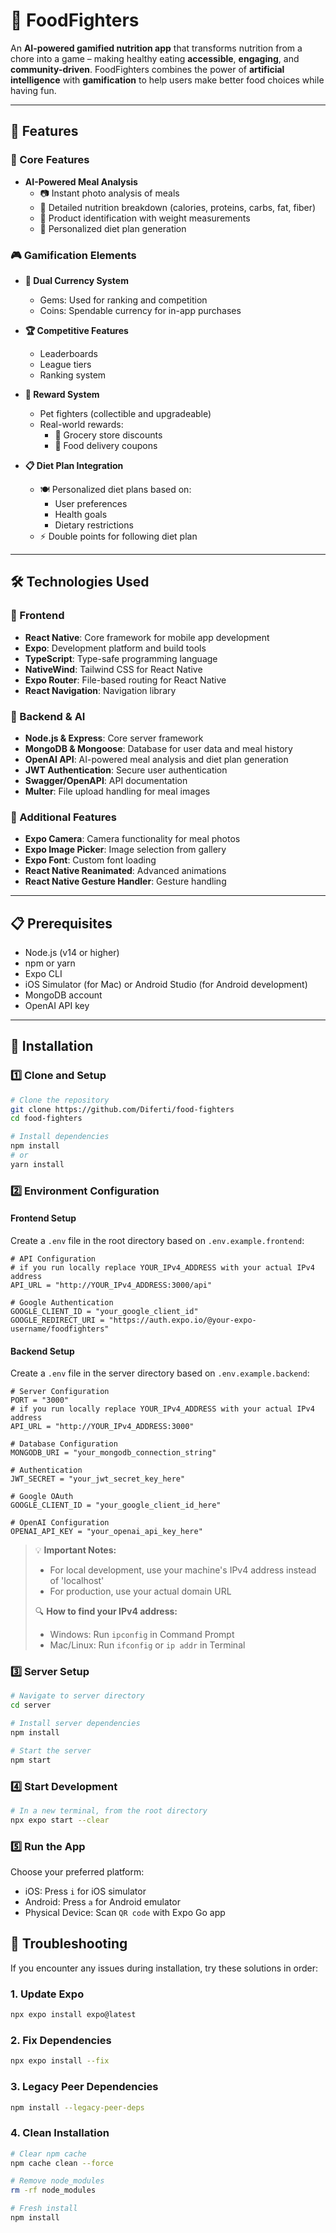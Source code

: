# 🦫 FoodFighters

An **AI-powered gamified nutrition app** that transforms nutrition from a chore into a game – making healthy eating **accessible**, **engaging**, and **community-driven**. FoodFighters combines the power of **artificial intelligence** with **gamification** to help users make better food choices while having fun.

---

## 🌟 Features

### 🧠 Core Features
- **AI-Powered Meal Analysis**
  - 📷 Instant photo analysis of meals  
  - 🧮 Detailed nutrition breakdown (calories, proteins, carbs, fat, fiber)  
  - 🥫 Product identification with weight measurements  
  - 🥗 Personalized diet plan generation  

### 🎮 Gamification Elements
- **💎 Dual Currency System**
  - Gems: Used for ranking and competition  
  - Coins: Spendable currency for in-app purchases  

- **🏆 Competitive Features**
  - Leaderboards  
  - League tiers  
  - Ranking system  

- **🎁 Reward System**
  - Pet fighters (collectible and upgradeable)  
  - Real-world rewards:  
    - 🛒 Grocery store discounts  
    - 🍔 Food delivery coupons  

- **📋 Diet Plan Integration**
  - 🍽️ Personalized diet plans based on:  
    - User preferences  
    - Health goals  
    - Dietary restrictions  
  - ⚡ Double points for following diet plan  

---

## 🛠️ Technologies Used

### 📱 Frontend
- **React Native**: Core framework for mobile app development  
- **Expo**: Development platform and build tools  
- **TypeScript**: Type-safe programming language  
- **NativeWind**: Tailwind CSS for React Native  
- **Expo Router**: File-based routing for React Native  
- **React Navigation**: Navigation library  

### 🧠 Backend & AI
- **Node.js & Express**: Core server framework  
- **MongoDB & Mongoose**: Database for user data and meal history  
- **OpenAI API**: AI-powered meal analysis and diet plan generation  
- **JWT Authentication**: Secure user authentication  
- **Swagger/OpenAPI**: API documentation  
- **Multer**: File upload handling for meal images  

### 🧩 Additional Features
- **Expo Camera**: Camera functionality for meal photos  
- **Expo Image Picker**: Image selection from gallery  
- **Expo Font**: Custom font loading  
- **React Native Reanimated**: Advanced animations  
- **React Native Gesture Handler**: Gesture handling  

---

## 📋 Prerequisites

- Node.js (v14 or higher)  
- npm or yarn  
- Expo CLI  
- iOS Simulator (for Mac) or Android Studio (for Android development)  
- MongoDB account  
- OpenAI API key  

---

## 🚀 Installation

### 1️⃣ Clone and Setup
```bash
# Clone the repository
git clone https://github.com/Diferti/food-fighters
cd food-fighters

# Install dependencies
npm install
# or
yarn install
```

### 2️⃣ Environment Configuration

#### Frontend Setup
Create a `.env` file in the root directory based on `.env.example.frontend`:
```env
# API Configuration
# if you run locally replace YOUR_IPv4_ADDRESS with your actual IPv4 address
API_URL = "http://YOUR_IPv4_ADDRESS:3000/api"  

# Google Authentication
GOOGLE_CLIENT_ID = "your_google_client_id"
GOOGLE_REDIRECT_URI = "https://auth.expo.io/@your-expo-username/foodfighters"
```

#### Backend Setup
Create a `.env` file in the server directory based on `.env.example.backend`:
```env
# Server Configuration
PORT = "3000"
# if you run locally replace YOUR_IPv4_ADDRESS with your actual IPv4 address
API_URL = "http://YOUR_IPv4_ADDRESS:3000"  

# Database Configuration
MONGODB_URI = "your_mongodb_connection_string"

# Authentication
JWT_SECRET = "your_jwt_secret_key_here"

# Google OAuth
GOOGLE_CLIENT_ID = "your_google_client_id_here"

# OpenAI Configuration
OPENAI_API_KEY = "your_openai_api_key_here"
```

> 💡 **Important Notes:**
> - For local development, use your machine's IPv4 address instead of 'localhost'
> - For production, use your actual domain URL
> 
> 🔍 **How to find your IPv4 address:**
> - Windows: Run `ipconfig` in Command Prompt
> - Mac/Linux: Run `ifconfig` or `ip addr` in Terminal

### 3️⃣ Server Setup
```bash
# Navigate to server directory
cd server

# Install server dependencies
npm install

# Start the server
npm start
```

### 4️⃣ Start Development
```bash
# In a new terminal, from the root directory
npx expo start --clear
```

### 5️⃣ Run the App
Choose your preferred platform:
- iOS: Press `i` for iOS simulator
- Android: Press `a` for Android emulator
- Physical Device: Scan `QR code` with Expo Go app

## 🔧 Troubleshooting

If you encounter any issues during installation, try these solutions in order:

### 1. Update Expo
```bash
npx expo install expo@latest
```

### 2. Fix Dependencies
```bash
npx expo install --fix
```

### 3. Legacy Peer Dependencies
```bash
npm install --legacy-peer-deps
```

### 4. Clean Installation
```bash
# Clear npm cache
npm cache clean --force

# Remove node_modules
rm -rf node_modules

# Fresh install
npm install
```